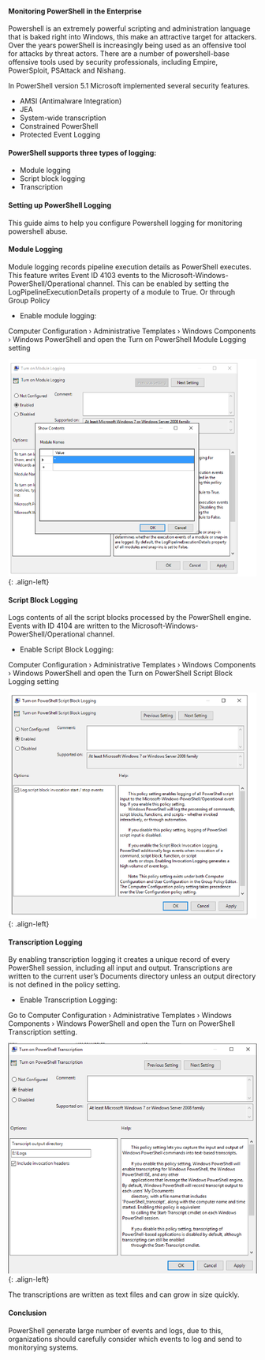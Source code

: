 #### Monitoring PowerShell in the Enterprise 

Powershell is an extremely powerful scripting and administration language that is baked right into Windows, this make an attractive target for attackers. Over the years
powerShell is increasingly being used as an offensive tool for attacks by threat actors. There are a number of powershell-base offensive tools used by security professionals, including Empire, PowerSploit, PSAttack and Nishang.

In PowerShell version 5.1 Microsoft implemented several security features.
+ AMSI (Antimalware Integration)
+ JEA
+ System-wide transcription
+ Constrained PowerShell
+ Protected Event Logging

#### PowerShell supports three types of logging: 

+ Module logging
+ Script block logging
+ Transcription


#### Setting up PowerShell Logging

This guide aims to help you configure Powershell logging for monitoring powershell abuse.


#### Module Logging

Module logging records pipeline execution details as PowerShell executes. This feature writes Event ID 4103 events to the Microsoft-Windows-PowerShell/Operational channel. This can be enabled by setting the LogPipelineExecutionDetails property of a module to True. Or through Group Policy

+ Enable module logging:

Computer Configuration › Administrative Templates › Windows Components › Windows PowerShell and open the Turn on PowerShell Module Logging setting

![source-01](/img/powershell2.PNG){: .align-left}

#### Script Block Logging

Logs contents of all the script blocks processed by the PowerShell engine. Events with ID 4104 are written to the Microsoft-Windows-PowerShell/Operational channel.


+ Enable Script Block Logging:

Computer Configuration › Administrative Templates › Windows Components › Windows PowerShell and open the Turn on PowerShell Script Block Logging setting

![source-01](/img/powershell3.PNG){: .align-left}

#### Transcription Logging

By enabling transcription logging it creates a unique record of every PowerShell session, including all input and output. Transcriptions are written to the current user’s Documents directory unless an output directory is not defined in the policy setting.


+ Enable Transcription Logging:

Go to Computer Configuration › Administrative Templates › Windows Components › Windows PowerShell and open the Turn on PowerShell Transcription setting.

![source-01](/img/powershell1.PNG){: .align-left}

The transcriptions are written as text files and can grow in size quickly. 


#### Conclusion

PowerShell generate large number of events and logs, due to this, organizations should carefully consider which events to log and send to monitorying systems.
